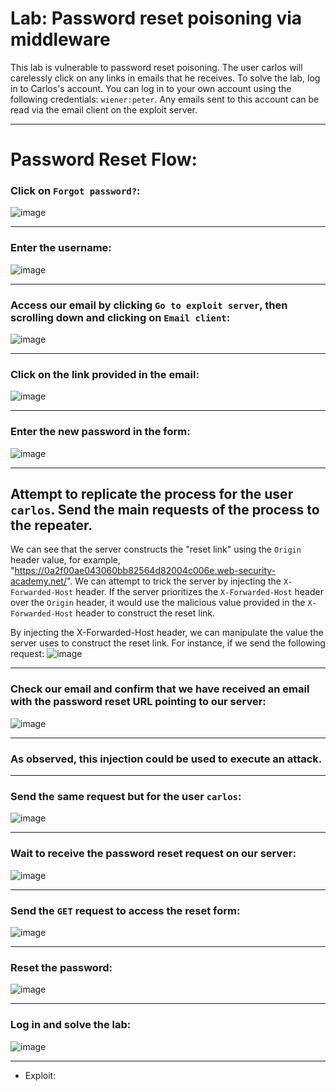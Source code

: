 # Lab: Password reset poisoning via middleware

This lab is vulnerable to password reset poisoning. The user carlos will carelessly click on any links in emails that he receives. To solve the lab, log in to Carlos's account. You can log in to your own account using the following credentials: `wiener:peter`. Any emails sent to this account can be read via the email client on the exploit server.

---

# Password Reset Flow:

### Click on `Forgot password?`:
![image](https://github.com/user-attachments/assets/a03835d0-333d-48d2-bd90-145771698435)

---

### Enter the username:
![image](https://github.com/user-attachments/assets/e3297070-437e-4cc7-9938-ea19c19ab408)

---

### Access our email by clicking `Go to exploit server`, then scrolling down and clicking on `Email client`:
![image](https://github.com/user-attachments/assets/6898b6d6-9360-4c9c-9393-7036eac7969d)

---

### Click on the link provided in the email:
![image](https://github.com/user-attachments/assets/d2ebabb0-b7cc-4e3d-b7b4-5345f4a8f46b)


---

### Enter the new password in the form:
![image](https://github.com/user-attachments/assets/aea95600-47b1-4228-bef0-434f52cc206e)

---

## Attempt to replicate the process for the user `carlos`. Send the main requests of the process to the repeater.

We can see that the server constructs the "reset link" using the `Origin` header value, for example, "https://0a2f00ae043060bb82564d82004c006e.web-security-academy.net/". We can attempt to trick the server by injecting the `X-Forwarded-Host` header. If the server prioritizes the `X-Forwarded-Host` header over the `Origin` header, it would use the malicious value provided in the `X-Forwarded-Host` header to construct the reset link.

By injecting the X-Forwarded-Host header, we can manipulate the value the server uses to construct the reset link. For instance, if we send the following request:
![image](https://github.com/user-attachments/assets/72260c58-93a4-42de-bf45-b49dee829e60)

---

### Check our email and confirm that we have received an email with the password reset URL pointing to our server:
![image](https://github.com/user-attachments/assets/30037c03-e232-41bd-aabb-7e659bf1dcdd)

---

### As observed, this injection could be used to execute an attack.

---

### Send the same request but for the user `carlos`:
![image](https://github.com/user-attachments/assets/715daa03-a69e-4c53-8090-3248592baa03)

---

### Wait to receive the password reset request on our server:
![image](https://github.com/user-attachments/assets/dadeb2a2-bd96-4516-b5eb-c94b256e7d43)

---

### Send the `GET` request to access the reset form:
![image](https://github.com/user-attachments/assets/2870b5f8-f8f5-4d53-8120-81cdcf8135d8)

---

### Reset the password:
![image](https://github.com/user-attachments/assets/14823296-df73-478d-8501-74c3d4de5a80)

---

### Log in and solve the lab:
![image](https://github.com/user-attachments/assets/9b99c0f8-92f9-4a80-8e23-bb5325f0cc20)


---

- Exploit:

```python


